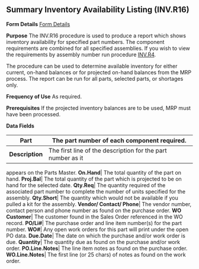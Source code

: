 ## Summary Inventory Availability Listing (INV.R16)
<PageHeader />

**Form Details**
[Form Details](../INV-R16-1/README.md)

**Purpose**
The INV.R16 procedure is used to produce a report which shows inventory
availability for specified part numbers. The component requirements are
combined for all specified assemblies. If you wish to view the requirements by
assembly number run procedure [INV.R4](../INV-R4/README.md).

The procedure can be used to determine available inventory for either current,
on-hand balances or for projected on-hand balances from the MRP process. The
report can be run for all parts, selected parts, or shortages only.

**Frequency of Use**
As required.

**Prerequisites**
If the projected inventory balances are to be used, MRP must have been
processed.

**Data Fields**

| **Part**        | The part number of each component required.                 |
| --------------- | ----------------------------------------------------------- |
| **Description** | The first line of the description for the part number as it |
appears on the Parts Master.
**On.Hand**|  The total quantity of the part on hand.
**Proj.Bal**|  The total quantity of the part which is projected to be on hand
for the selected date.
**Qty.Req**|  The quantity required of the associated part number to complete
the number of units specified for the assembly.
**Qty.Short**|  The quantity which would not be available if you pulled a kit
for the assembly.
**Vendor/ Contact/ Phone**|  The vendor number, contact person and phone
number as found on the purchase order.
**WO Customer**|  The customer found in the Sales Order referenced in the WO
record.
**PO/Li#**|  The purchase order and line item number(s) for the part number.
**WO#**|  Any open work orders for this part will print under the open PO
data.
**Due.Date**|  The date on which the purchase and/or work order is due.
**Quantity**|  The quantity due as found on the purchase and/or work order.
**PO.Line.Notes**|  The line item notes as found on the purchase order.
**WO.Line.Notes**|  The first line (or 25 chars) of notes as found on the work
order.

<badge text= "Version 8.10.57 " vertical="middle" />

<PageFooter />
